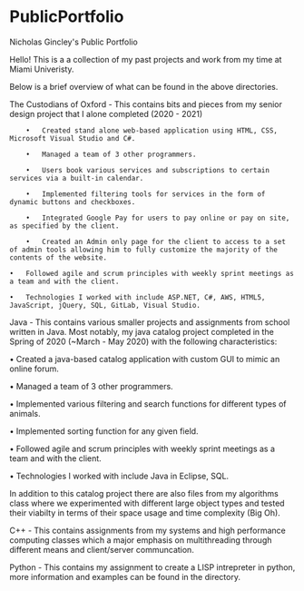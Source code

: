 # PublicPortfolio
Nicholas Gincley's Public Portfolio

Hello! This is a a collection of my past projects and work from my time at Miami Univeristy.

Below is a brief overview of what can be found in the above directories.

The Custodians of Oxford - This contains bits and pieces from my senior design project that I alone completed (2020 - 2021)

        •	Created stand alone web-based application using HTML, CSS, Microsoft Visual Studio and C#.

        •	Managed a team of 3 other programmers.

        •	Users book various services and subscriptions to certain services via a built-in calendar. 

        •	Implemented filtering tools for services in the form of dynamic buttons and checkboxes.

        •	Integrated Google Pay for users to pay online or pay on site, as specified by the client. 

        •	Created an Admin only page for the client to access to a set of admin tools allowing him to fully customize the majority of the contents of the website.

    •	Followed agile and scrum principles with weekly sprint meetings as a team and with the client.

    •	Technologies I worked with include ASP.NET, C#, AWS, HTML5, JavaScript, jQuery, SQL, GitLab, Visual Studio.

Java - This contains various smaller projects and assignments from school written in Java. 
Most notably, my java catalog project completed in the Spring of 2020 (~March - May 2020) with the following characteristics:

  •	Created a java-based catalog application with custom GUI to mimic an online forum.

  •	Managed a team of 3 other programmers.

  •	Implemented various filtering and search functions for different types of animals.

  •	Implemented sorting function for any given field.

  •	Followed agile and scrum principles with weekly sprint meetings as a team and with the client.

  •	Technologies I worked with include Java in Eclipse, SQL.

In addition to this catalog project there are also files from my algorithms class where we experimented with different large object types and tested their viabilty in terms of their space usage and time complexity (Big Oh).

C++ - This contains assignments from my systems and high performance computing classes which a major emphasis on multithreading through different means and client/server communcation. 

Python - This contains my assignment to create a LISP intrepreter in python, more information and examples can be found in the directory. 


